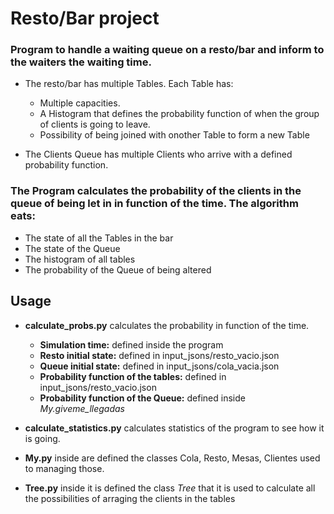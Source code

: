 # Resto/Bar project

### Program to handle a waiting queue on a resto/bar and inform to the waiters the waiting time.

  * The resto/bar has multiple Tables. Each Table has:
    * Multiple capacities.
    * A Histogram that defines the probability function of when the group of clients is going to leave.
    * Possibility of being joined with onother Table to form a new Table
    
  * The Clients Queue has multiple Clients who arrive with a defined probability function.
  
  ### The Program calculates the probability of the clients in the queue of being let in in function of the time. The algorithm eats:
  * The state of all the Tables in the bar
  * The state of the Queue
  * The histogram of all tables
  * The probability of the Queue of being altered

## Usage

  * **calculate_probs.py** calculates the probability in function of the time.
    * **Simulation time:** defined inside the program
    * **Resto initial state:** defined in input_jsons/resto_vacio.json
    * **Queue initial state:** defined in input_jsons/cola_vacia.json
    * **Probability function of the tables:** defined in input_jsons/resto_vacio.json
    * **Probability function of the Queue:** defined inside *My.giveme_llegadas*

  * **calculate_statistics.py** calculates statistics of the program to see how it is going.

  * **My.py** inside are defined the classes Cola, Resto, Mesas, Clientes used to managing those.
  
  * **Tree.py** inside it is defined the class *Tree* that it is used to calculate all the possibilities of arraging the clients in the tables
